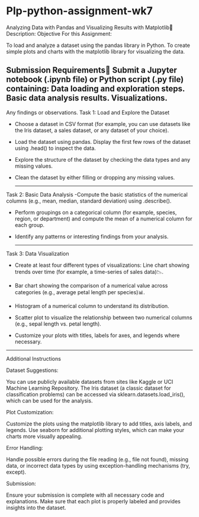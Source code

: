 # Plp-python-assignment-wk7
Analyzing Data with Pandas and Visualizing Results with Matplotlib🐍
Description:
Objective For this Assignment:

To load and analyze a dataset using the pandas library in Python.
To create simple plots and charts with the matplotlib library for visualizing the data.

Submission Requirements📑
Submit a Jupyter notebook (.ipynb file) or Python script (.py file) containing:
Data loading and exploration steps.
Basic data analysis results.
Visualizations.
----------------------------------

Any findings or observations.
Task 1: Load and Explore the Dataset
- Choose a dataset in CSV format (for example, you can use datasets like the Iris dataset, a sales dataset, or any dataset of your choice).

- Load the dataset using pandas.
Display the first few rows of the dataset using .head() to inspect the data.

- Explore the structure of the dataset by checking the data types and any missing values.
  
- Clean the dataset by either filling or dropping any missing values.

  ___________
Task 2: Basic Data Analysis
-Compute the basic statistics of the numerical columns (e.g., mean, median, standard deviation) using .describe().

- Perform groupings on a categorical column (for example, species, region, or department) and compute the mean of a numerical column for each group.
  
- Identify any patterns or interesting findings from your analysis.

  ____________
Task 3: Data Visualization
- Create at least four different types of visualizations:
Line chart showing trends over time (for example, a time-series of sales data)📉.

- Bar chart showing the comparison of a numerical value across categories (e.g., average petal length per species)📊.
  
- Histogram of a numerical column to understand its distribution.
  
- Scatter plot to visualize the relationship between two numerical columns (e.g., sepal length vs. petal length).

* Customize your plots with titles, labels for axes, and legends where necessary.
___________
Additional Instructions

Dataset Suggestions:

You can use publicly available datasets from sites like Kaggle or UCI Machine Learning Repository.
The Iris dataset (a classic dataset for classification problems) can be accessed via sklearn.datasets.load_iris(), which can be used for the analysis.

Plot Customization:

Customize the plots using the matplotlib library to add titles, axis labels, and legends.
Use seaborn for additional plotting styles, which can make your charts more visually appealing.

Error Handling:

Handle possible errors during the file reading (e.g., file not found), missing data, or incorrect data types by using exception-handling mechanisms (try, except).

Submission:

Ensure your submission is complete with all necessary code and explanations. Make sure that each plot is properly labeled and provides insights into the dataset.

